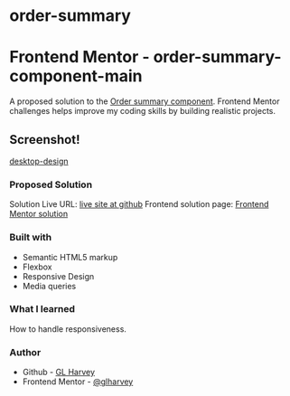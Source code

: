 # order-summary
# Frontend Mentor - order-summary-component-main
A proposed solution to the [Order summary component](https://www.frontendmentor.io/challenges/order-summary-component-QlPmajDUj). Frontend Mentor challenges helps improve my coding skills by building realistic projects.

## Screenshot!
[desktop-design](https://user-images.githubusercontent.com/87007953/196605190-6fdf1ad9-9711-4aee-a4e4-94d13bac1311.jpg)

### Proposed Solution
Solution Live URL: [live site at github](https://glharvey.github.io/order-summary/)
Frontend solution page: [Frontend Mentor solution](https://www.frontendmentor.io/solutions/order-summary-card-solution-jxuE2Y9aQs)

### Built with
- Semantic HTML5 markup
- Flexbox
- Responsive Design
- Media queries

### What I learned
How to handle responsiveness.

### Author
- Github - [GL Harvey](https://github.com/glharvey) 
- Frontend Mentor - [@glharvey](https://www.frontendmentor.io/profile/glharvey)
